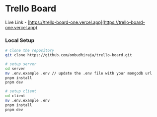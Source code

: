 # Trello Board

Live Link - [https://trello-board-one.vercel.app](https://trello-board-one.vercel.app) 

### Local Setup

```bash
# Clone the repository
git clone https://github.com/ombudhiraja/trello-board.git

# setup server
cd server
mv .env.example .env // update the .env file with your mongodb url
pnpm install
pnpm dev

# setup client
cd client
mv .env.example .env
pnpm install
pnpm dev
```
